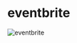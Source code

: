 # eventbrite

![eventbrite](https://user-images.githubusercontent.com/61406378/110495247-592a2880-811a-11eb-9bd1-ce1060bfd155.png)
